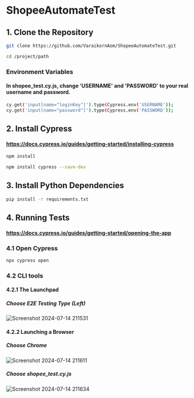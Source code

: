 # ShopeeAutomateTest

## 1. Clone the Repository
```bash
git clone https://github.com/VaraikornAom/ShopeeAutomateTest.git
```
```bash
cd /project/path
```

### Environment Variables
#### In shopee_test.cy.js, change 'USERNAME' and 'PASSWORD' to your real username and password.
```bash
cy.get('input[name="loginKey"]').type(Cypress.env('USERNAME'));
cy.get('input[name="password"]').type(Cypress.env('PASSWORD'));
```

## 2. Install Cypress
#### https://docs.cypress.io/guides/getting-started/installing-cypress
```bash
npm install
```
```bash
npm install cypress --save-dev
```

## 3. Install Python Dependencies
```bash
pip install -r requirements.txt
```

## 4. Running Tests
#### https://docs.cypress.io/guides/getting-started/opening-the-app
### 4.1 Open Cypress
```bash
npx cypress open
```
### 4.2 CLI tools
#### 4.2.1 The Launchpad
##### Choose E2E Testing Type (Left)
![Screenshot 2024-07-14 211531](https://github.com/user-attachments/assets/3b7c8463-7a8a-4a7a-bf12-b7920b3b686c)

#### 4.2.2 Launching a Browser
##### Choose Chrome
![Screenshot 2024-07-14 211611](https://github.com/user-attachments/assets/eac37aef-60c6-4896-a506-133328784c14)
##### Choose shopee_test.cy.js
![Screenshot 2024-07-14 211634](https://github.com/user-attachments/assets/095d20f4-be48-4b47-a035-23376b86fb1e)
